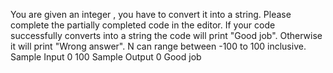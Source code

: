 You are given an integer , you have to convert it into a string.
Please complete the partially completed code in the editor. If your code successfully converts  into a string  the code will print "Good job". Otherwise it will print "Wrong answer".
N can range between -100 to 100 inclusive.
Sample Input 0
100
Sample Output 0
Good job
